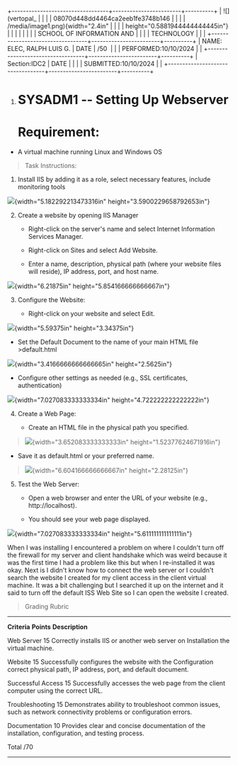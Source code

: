 +----------------------------------+------------------------+----------+
| ![](vertopal_                    |                        |          |
| 08070d448dd4464ca2eeb1fe3748b146 |                        |          |
| /media/image1.png){width="2.4in" |                        |          |
| height="0.5881944444444445in"}   |                        |          |
|                                  |                        |          |
| SCHOOL OF INFORMATION AND        |                        |          |
| TECHNOLOGY                       |                        |          |
+----------------------------------+------------------------+----------+
| NAME: ELEC, RALPH LUIS G.        | DATE                   | /50      |
|                                  | PERFORMED:10/10/2024   |          |
+----------------------------------+------------------------+----------+
| Section:IDC2                     | DATE                   |          |
|                                  | SUBMITTED:10/10/2024   |          |
+----------------------------------+------------------------+----------+

1.  # SYSADM1 -- Setting Up Webserver

    # Requirement: 

-   A virtual machine running Linux and Windows OS

> Task Instructions:

1.  Install IIS by adding it as a role, select necessary features,
    include monitoring tools

![](vertopal_08070d448dd4464ca2eeb1fe3748b146/media/image2.png){width="5.182292213473316in"
height="3.5900229658792653in"}

2.  Create a website by opening IIS Manager

    -   Right-click on the server's name and select Internet Information
        Services Manager.

    -   Right-click on Sites and select Add Website.

    -   Enter a name, description, physical path (where your website
        files will reside), IP address, port, and host name.

![](vertopal_08070d448dd4464ca2eeb1fe3748b146/media/image3.png){width="6.21875in"
height="5.854166666666667in"}

3.  Configure the Website:

    -   Right-click on your website and select Edit.

![](vertopal_08070d448dd4464ca2eeb1fe3748b146/media/image4.png){width="5.59375in"
height="3.34375in"}

-   Set the Default Document to the name of your main HTML file
    \>default.html

![](vertopal_08070d448dd4464ca2eeb1fe3748b146/media/image5.png){width="3.4166666666666665in"
height="2.5625in"}

-   Configure other settings as needed (e.g., SSL certificates,
    authentication)

![](vertopal_08070d448dd4464ca2eeb1fe3748b146/media/image6.png){width="7.027083333333334in"
height="4.722222222222222in"}

4.  Create a Web Page:

    -   Create an HTML file in the physical path you specified.

> ![](vertopal_08070d448dd4464ca2eeb1fe3748b146/media/image7.png){width="3.652083333333333in"
> height="1.52377624671916in"}

-   Save it as default.html or your preferred name.

> ![](vertopal_08070d448dd4464ca2eeb1fe3748b146/media/image8.png){width="6.604166666666667in"
> height="2.28125in"}

5.  Test the Web Server:

    -   Open a web browser and enter the URL of your website (e.g.,
        http://localhost).

    -   You should see your web page displayed.

![](vertopal_08070d448dd4464ca2eeb1fe3748b146/media/image9.png){width="7.027083333333334in"
height="5.611111111111111in"}

When I was installing I encountered a problem on where I couldn't turn
off the firewall for my server and client handshake which was weird
because it was the first time I had a problem like this but when I
re-installed it was okay. Next is I didn't know how to connect the web
server or I couldn't search the website I created for my client access
in the client virtual machine. It was a bit challenging but I searched
it up on the internet and it said to turn off the default ISS Web Site
so I can open the website I created.

> Grading Rubric

  ----------------- ------------ -----------------------------------------------
  **Criteria**      **Points**   **Description**

  Web Server        15           Correctly installs IIS or another web server on
  Installation                   the virtual machine.

  Website           15           Successfully configures the website with the
  Configuration                  correct physical path, IP address, port, and
                                 default document.

  Successful Access 15           Successfully accesses the web page from the
                                 client computer using the correct URL.

  Troubleshooting   15           Demonstrates ability to troubleshoot common
                                 issues, such as network connectivity problems
                                 or configuration errors.

  Documentation     10           Provides clear and concise documentation of the
                                 installation, configuration, and testing
                                 process.

  Total             /70          
  ----------------- ------------ -----------------------------------------------
